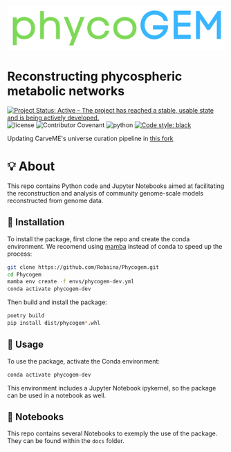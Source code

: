 ![logo](docs/images/phycogem_logo.png)
<br>

# Reconstructing phycospheric metabolic networks

[![Project Status: Active – The project has reached a stable, usable state and is being actively developed.](https://www.repostatus.org/badges/latest/active.svg)](https://www.repostatus.org/#active)
![license](https://img.shields.io/github/license/Robaina/Pynteny)
![Contributor Covenant](https://img.shields.io/badge/Contributor%20Covenant-v2.0%20adopted-ff69b4)
![python](https://img.shields.io/badge/Python-3.11-blue)
[![Code style: black](https://img.shields.io/badge/code%20style-black-000000.svg)](https://github.com/psf/black)


Updating CarveME's universe curation pipeline in [this fork](https://github.com/Robaina/carveme_expanded_universe)


# :bulb: About

This repo contains Python code and Jupyter Notebooks aimed at facilitating the reconstruction and analysis of community genome-scale models reconstructed from genome data.

## :wrench: Installation

To install the package, first clone the repo and create the conda environment. We recomend using [mamba](https://mamba.readthedocs.io/en/latest/user_guide/mamba.html) instead of conda to speed up the process:

```bash
git clone https://github.com/Robaina/Phycogem.git
cd Phycogem
mamba env create -f envs/phycogem-dev.yml
conda activate phycogem-dev
```

Then build and install the package:

```bash
poetry build
pip install dist/phycogem*.whl
```

## :rocket: Usage

To use the package, activate the Conda environment:

```bash
conda activate phycogem-dev
```

This environment includes a Jupyter Notebook ipykernel, so the package can be used in a notebook as well.

## :notebook_with_decorative_cover: Notebooks

This repo contains several Notebooks to exemply the use of the package. They can be found within the `docs` folder.